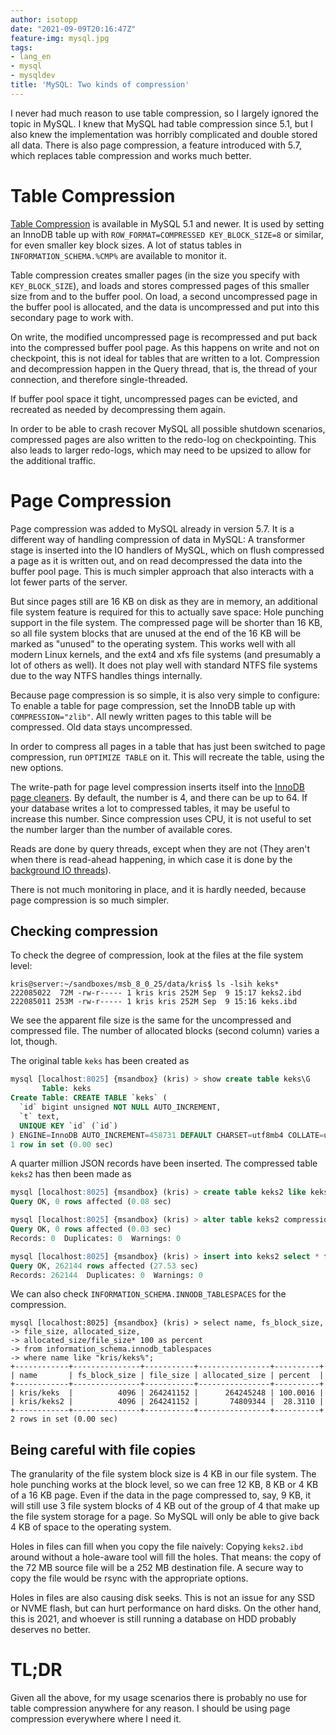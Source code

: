 ```yaml
---
author: isotopp
date: "2021-09-09T20:16:47Z"
feature-img: mysql.jpg
tags:
- lang_en
- mysql
- mysqldev
title: 'MySQL: Two kinds of compression'
---
```

I never had much reason to use table compression, so I largely ignored the topic in MySQL.
I knew that MySQL had table compression since 5.1, but I also knew the implementation was horribly complicated and double stored all data.
There is also page compression, a feature introduced with 5.7, which replaces table compression and works much better.

# Table Compression

[Table Compression](https://dev.mysql.com/doc/refman/8.0/en/innodb-table-compression.html) is available in MySQL 5.1 and newer.
It is used by setting an InnoDB table up with `ROW_FORMAT=COMPRESSED KEY_BLOCK_SIZE=8` or similar, for even smaller key block sizes.
A lot of status tables in `INFORMATION_SCHEMA.%CMP%` are available to monitor it.

Table compression creates smaller pages (in the size you specify with `KEY_BLOCK_SIZE`), and loads and stores compressed pages of this smaller size from and to the buffer pool.
On load, a second uncompressed page in the buffer pool is allocated, and the data is uncompressed and put into this secondary page to work with.

On write, the modified uncompressed page is recompressed and put back into the compressed buffer pool page.
As this happens on write and not on checkpoint, this is not ideal for tables that are written to a lot.
Compression and decompression happen in the Query thread, that is, the thread of your connection, and therefore single-threaded.

If buffer pool space it tight, uncompressed pages can be evicted, and recreated as needed by decompressing them again.

In order to be able to crash recover MySQL all possible shutdown scenarios, compressed pages are also written to the redo-log on checkpointing.
This also leads to larger redo-logs, which may need to be upsized to allow for the additional traffic.

# Page Compression

Page compression was added to MySQL already in version 5.7.
It is a different way of handling compression of data in MySQL:
A transformer stage is inserted into the IO handlers of MySQL, which on flush compressed a page as it is written out, and on read decompressed the data into the buffer pool page.
This is much simpler approach that also interacts with a lot fewer parts of the server.

But since pages still are 16 KB on disk as they are in memory, an additional file system feature is required for this to actually save space:
Hole punching support in the file system.
The compressed page will be shorter than 16 KB, so all file system blocks that are unused at the end of the 16 KB will be marked as "unused" to the operating system.
This works well with all modern Linux kernels, and the ext4 and xfs file systems (and presumably a lot of others as well).
It does not play well with standard NTFS file systems due to the way NTFS handles things internally.

Because page compression is so simple, it is also very simple to configure:
To enable a table for page compression, set the InnoDB table up with `COMPRESSION="zlib"`.
All newly written pages to this table will be compressed.
Old data stays uncompressed.

In order to compress all pages in a table that has just been switched to page compression, run `OPTIMIZE TABLE` on it.
This will recreate the table, using the new options.

The write-path for page level compression inserts itself into the [InnoDB page cleaners](https://dev.mysql.com/doc/refman/8.0/en/innodb-parameters.html#sysvar_innodb_page_cleaners).
By default, the number is 4, and there can be up to 64.
If your database writes a lot to compressed tables, it may be useful to increase this number.
Since compression uses CPU, it is not useful to set the number larger than the number of available cores.

Reads are done by query threads, except when they are not (They aren't when there is read-ahead happening, in which case it is done by the [background IO threads](https://dev.mysql.com/doc/refman/8.0/en/innodb-parameters.html#sysvar_innodb_read_io_threads)).

There is not much monitoring in place, and it is hardly needed, because page compression is so much simpler.

## Checking compression

To check the degree of compression, look at the files at the file system level:

```console
kris@server:~/sandboxes/msb_8_0_25/data/kris$ ls -lsih keks*
222085022  72M -rw-r----- 1 kris kris 252M Sep  9 15:17 keks2.ibd
222085011 253M -rw-r----- 1 kris kris 252M Sep  9 15:16 keks.ibd
```

We see the apparent file size is the same for the uncompressed and compressed file.
The number of allocated blocks (second column) varies a lot, though.

The original table `keks` has been created as

```sql
mysql [localhost:8025] {msandbox} (kris) > show create table keks\G
       Table: keks
Create Table: CREATE TABLE `keks` (
  `id` bigint unsigned NOT NULL AUTO_INCREMENT,
  `t` text,
  UNIQUE KEY `id` (`id`)
) ENGINE=InnoDB AUTO_INCREMENT=458731 DEFAULT CHARSET=utf8mb4 COLLATE=utf8mb4_0900_ai_ci
1 row in set (0.00 sec)
```

A quarter million JSON records have been inserted. The compressed table `keks2` has then been made as

```sql
mysql [localhost:8025] {msandbox} (kris) > create table keks2 like keks;
Query OK, 0 rows affected (0.08 sec)

mysql [localhost:8025] {msandbox} (kris) > alter table keks2 compression="zlib";
Query OK, 0 rows affected (0.03 sec)
Records: 0  Duplicates: 0  Warnings: 0

mysql [localhost:8025] {msandbox} (kris) > insert into keks2 select * from keks;
Query OK, 262144 rows affected (27.53 sec)
Records: 262144  Duplicates: 0  Warnings: 0
```

We can also check `INFORMATION_SCHEMA.INNODB_TABLESPACES` for the compression.

```console
mysql [localhost:8025] {msandbox} (kris) > select name, fs_block_size,
-> file_size, allocated_size,
-> allocated_size/file_size* 100 as percent
-> from information_schema.innodb_tablespaces
-> where name like "kris/keks%";
+------------+---------------+-----------+----------------+----------+
| name       | fs_block_size | file_size | allocated_size | percent  |
+------------+---------------+-----------+----------------+----------+
| kris/keks  |          4096 | 264241152 |      264245248 | 100.0016 |
| kris/keks2 |          4096 | 264241152 |       74809344 |  28.3110 |
+------------+---------------+-----------+----------------+----------+
2 rows in set (0.00 sec)
```

## Being careful with file copies

The granularity of the file system block size is 4 KB in our file system.
The hole punching works at the block level, so we can free 12 KB, 8 KB or 4 KB of a 16 KB page.
Even if the data in the page compressed to, say, 9 KB, it will still use 3 file system blocks of 4 KB out of the group of 4 that make up the file system storage for a page.
So MySQL will only be able to give back 4 KB of space to the operating system.

Holes in files can fill when you copy the file naively:
Copying `keks2.ibd` around without a hole-aware tool will fill the holes.
That means: the copy of the 72 MB source file will be a 252 MB destination file.
A secure way to copy the file would be  rsync with the appropriate options.

Holes in files are also causing disk seeks.
This is not an issue for any SSD or NVME flash, but can hurt performance on hard disks.
On the other hand, this is 2021, and whoever is still running a database on HDD probably deserves no better.

# TL;DR

Given all the above, for my usage scenarios there is probably no use for table compression anywhere for any reason.
I should be using page compression everywhere where I need it.
